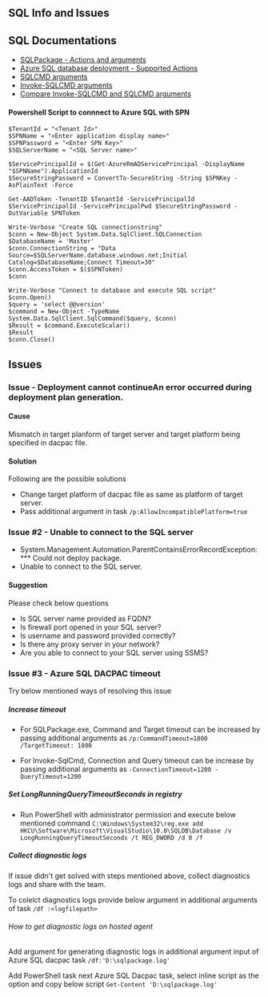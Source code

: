 ## SQL Info and Issues

## SQL Documentations
* [SQLPackage - Actions and arguments](https://docs.microsoft.com/en-us/sql/tools/sqlpackage?view=sql-server-2017)
* [Azure SQL database deployment - Supported Actions](https://docs.microsoft.com/en-us/vsts/pipelines/targets/azure-sqldb?branch=master&view=vsts&tabs=yaml)
* [SQLCMD arguments](https://docs.microsoft.com/en-us/sql/tools/sqlcmd-utility?view=sql-server-2017)
* [Invoke-SQLCMD arguments](https://docs.microsoft.com/en-us/powershell/module/sqlps/invoke-sqlcmd?view=sqlserver-ps)
* [Compare Invoke-SQLCMD and SQLCMD arguments](https://docs.microsoft.com/en-us/sql/database-engine/invoke-sqlcmd-cmdlet?view=sql-server-2014#comparing-invoke-sqlcmd-and-the-sqlcmd-utility)

#### Powershell Script to connnect to Azure SQL with SPN
```
$TenantId = "<Tenant Id>"
$SPNName = "<Enter application display name>"
$SPNPassword = "<Enter SPN Key>"
$SQLServerName = "<SQL Server name>"

$ServicePrincipalId = $(Get-AzureRmADServicePrincipal -DisplayName "$SPNName").ApplicationId
$SecureStringPassword = ConvertTo-SecureString -String $SPNKey -AsPlainText -Force

Get-AADToken -TenantID $TenantId -ServicePrincipalId $ServicePrincipalId -ServicePrincipalPwd $SecureStringPassword -OutVariable SPNToken

Write-Verbose "Create SQL connectionstring"
$conn = New-Object System.Data.SqlClient.SQLConnection 
$DatabaseName = 'Master'
$conn.ConnectionString = "Data Source=$SQLServerName.database.windows.net;Initial Catalog=$DatabaseName;Connect Timeout=30"
$conn.AccessToken = $($SPNToken)
$conn

Write-Verbose "Connect to database and execute SQL script"
$conn.Open() 
$query = 'select @@version'
$command = New-Object -TypeName System.Data.SqlClient.SqlCommand($query, $conn) 	
$Result = $command.ExecuteScalar()
$Result
$conn.Close() 
```

## Issues

### Issue - Deployment cannot continueAn error occurred during deployment plan generation. 

#### Cause
Mismatch in target planform of target server and target platform being specified in dacpac file. 

#### Solution
Following are the possible solutions
* Change target platform of dacpac file as same as platform of target server. 
* Pass additional argument in task `/p:AllowIncompatiblePlatform=true`

### Issue #2 - Unable to connect to the SQL server
* System.Management.Automation.ParentContainsErrorRecordException: *** Could not deploy package.
* Unable to connect to the SQL server. 

#### Suggestion
Please check below questions
* Is SQL server name provided as FQDN?
* Is firewall port opened in your SQL server?
* Is username and password provided correctly?
* Is there any proxy server in your network?
* Are you able to connect to your SQL server using SSMS?

### Issue #3 - Azure SQL DACPAC timeout

Try below mentioned ways of resolving this issue
##### Increase timeout
* For SQLPackage.exe, Command and Target timeout can be increased by passing additional arguments as
`/p:CommandTimeout=1800 /TargetTimeout: 1800`

* For Invoke-SqlCmd, Connection and Query timeout can be increase by passing additional arguments as 
`-ConnectionTimeout=1200 -QueryTimeout=1200`

##### Set LongRunningQueryTimeoutSeconds in registry
* Run PowerShell with administrator permission and execute below mentioned command
`C:\Windows\System32\reg.exe add HKCU\Software\Microsoft\VisualStudio\10.0\SQLDB\Database /v LongRunningQueryTimeoutSeconds /t REG_DWORD /d 0 /f`

##### Collect diagnostic logs 
If issue didn't get solved with steps mentioned above, collect diagnostics logs and share with the team. 

To colelct diagnostics logs provide below argument in additional arguments of task
`/df :<logfilepath>`

###### How to get diagnostic logs on hosted agent

Add argument for generating diagnostic logs in additional argument input of Azure SQL dacpac task
`/df:'D:\sqlpackage.log'`

Add PowerShell task next Azure SQL Dacpac task, select inline script as the option and copy below script
`Get-Content 'D:\sqlpackage.log'`
